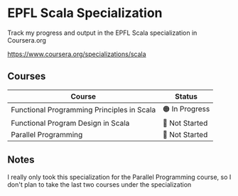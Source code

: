# EPFL Scala Specialization

Track my progress and output in the EPFL Scala specialization in Coursera.org

https://www.coursera.org/specializations/scala


## Courses

<!-- 
    Status Values:
    🔴 Not Started
    🟠 In Progress
    🟢 Done
-->

| Course | Status |
| - | - |
| Functional Programming Principles in Scala | 🟠 In Progress  |
| Functional Program Design in Scala | 🔴 Not Started |
| Parallel Programming | 🔴 Not Started |

## Notes

I really only took this specialization for the Parallel Programming course, so I don't plan to take the last two courses under the specialization
